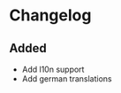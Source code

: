 <!-- SPDX-FileCopyrightText: Marlon Gundelfinger <marlonqgundelfinger@gmail.com> -->
<!-- SPDX-License-Identifier: AGPL-3.0-or-later -->
Changelog
=

## Added

- Add l10n support
- Add german translations